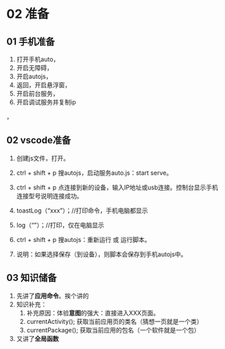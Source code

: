 # 02 准备



## 01 手机准备

1. 打开手机auto，
2. 开启无障碍，
3. 开启autojs，
4. 返回，开启悬浮窗，
5. 开启前台服务，
6. 开启调试服务并复制ip

，

## 02 vscode准备

1. 创建js文件，打开。

2. ctrl + shift + p 搜autojs，启动服务auto.js：start serve。

3. ctrl + shift + p 点连接到新的设备，输入IP地址或usb连接。控制台显示手机连接型号说明连接成功。
4. toastLog（“xxx”）；//打印命令，手机电脑都显示
5. log（“”）；//打印，仅在电脑显示
6. ctrl + shift + p 搜autojs：重新运行 或 运行脚本。
7. 说明：如果选择保存（到设备），则脚本会保存到手机autojs中。



## 03 知识储备

1. 先讲了**应用命令**。挨个讲的
2. 知识补充：
   1. 补充原因：体验**意图**的强大：直接进入XXX页面。
   2. currentActivity(); 获取当前应用页的类名（猜想一页就是一个类）
   3. currentPackage(); 获取当前应用的包名（一个软件就是一个包）
3. 又讲了**全局函数**